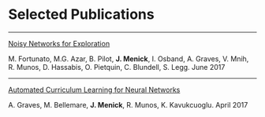 # Selected Publications 

---
[Noisy Networks for Exploration](https://arxiv.org/abs/1706.10295)

M. Fortunato, M.G. Azar, B. Pilot, **J. Menick**, I. Osband, A. Graves, V. Mnih, R. Munos, D. Hassabis, O. Pietquin, C. Blundell, S. Legg. June 2017

---
[Automated Curriculum Learning for Neural Networks](https://arxiv.org/abs/1704.03003)

A. Graves, M. Bellemare, **J. Menick**, R. Munos, K. Kavukcuoglu. April 2017

